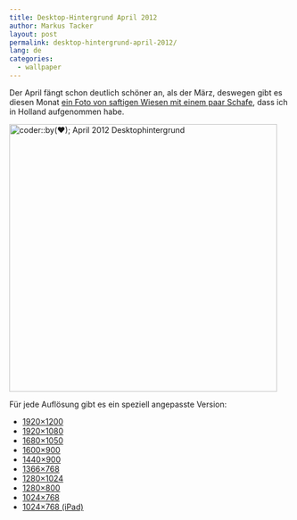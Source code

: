 ```yaml
---
title: Desktop-Hintergrund April 2012
author: Markus Tacker
layout: post
permalink: desktop-hintergrund-april-2012/
lang: de
categories:
  - wallpaper
---
```

Der April fängt schon deutlich schöner an, als der März, deswegen gibt es diesen Monat [ein Foto von saftigen Wiesen mit einem paar Schafe][1], dass ich in Holland aufgenommen habe. 

[<img src="http://farm8.staticflickr.com/7091/6892161878_e6dc050575.jpg" width="480" alt="coder::by(♥); April 2012 Desktophintergrund" />][2]

Für jede Auflösung gibt es ein speziell angepasste Version:

*   <a href="/uploads/2012/04/coderbyheart-wallpaper-2012-04-1920x1200.jpg" alt="coder::by(♥); April 2012 Desktophintergrund in 1920x1200">1920&#215;1200</a>
*   <a href="/uploads/2012/04/coderbyheart-wallpaper-2012-04-1920x1080.jpg" alt="coder::by(♥); April 2012 Desktophintergrund in 1920x1080">1920&#215;1080</a>
*   <a href="/uploads/2012/04/coderbyheart-wallpaper-2012-04-1680x1050.jpg" alt="coder::by(♥); April 2012 Desktophintergrund in 1680x1050">1680&#215;1050</a>
*   <a href="/uploads/2012/04/coderbyheart-wallpaper-2012-04-1600x900.jpg" alt="coder::by(♥); April 2012 Desktophintergrund in 1600x900">1600&#215;900</a>
*   <a href="/uploads/2012/04/coderbyheart-wallpaper-2012-04-1440x900.jpg" alt="coder::by(♥); April 2012 Desktophintergrund in 1440x900">1440&#215;900</a>
*   <a href="/uploads/2012/04/coderbyheart-wallpaper-2012-04-1366x768.jpg" alt="coder::by(♥); April 2012 Desktophintergrund in 1366x768">1366&#215;768</a>
*   <a href="/uploads/2012/04/coderbyheart-wallpaper-2012-04-1280x1024.jpg" alt="coder::by(♥); April 2012 Desktophintergrund in 1280x1024">1280&#215;1024</a>
*   <a href="/uploads/2012/04/coderbyheart-wallpaper-2012-04-1280x800.jpg" alt="coder::by(♥); April 2012 Desktophintergrund in 1280x800">1280&#215;800</a>
*   <a href="/uploads/2012/04/coderbyheart-wallpaper-2012-04-1024x768.jpg" alt="coder::by(♥); April 2012 Desktophintergrund in 1024x768">1024&#215;768</a>
*   <a href="/uploads/2012/04/coderbyheart-wallpaper-2012-04-1024x768-ipad.jpg" alt="coder::by(♥); April 2012 Desktophintergrund in 1024x768 für das iPad">1024&#215;768 (iPad)</a>

 [1]: http://www.flickr.com/photos/tacker/4356725086/in/set-72157629126027067
 [2]: http://www.flickr.com/photos/tacker/6892161878

